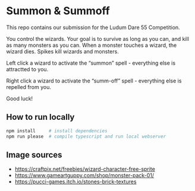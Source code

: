 # Summon & Summoff

This repo contains our submission for the Ludum Dare 55 Competition.

You control the wizards. Your goal is to survive as long as you can, and kill as many monsters as you can. When a monster touches a wizard, the wizard dies. Spikes kill wizards and monsters.

Left click a wizard to activate the “summon” spell - everything else is attractted to you.

Right click a wizard to activate the “summ-off” spell - everything else is repelled from you.

Good luck!

## How to run locally

```bash
npm install     # install dependencies
npm run please  # compile typescript and run local webserver
```

## Image sources

- https://craftpix.net/freebies/wizard-character-free-sprite
- https://www.gameartguppy.com/shop/monster-pack-01/
- https://pucci-games.itch.io/stones-brick-textures
